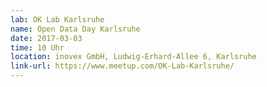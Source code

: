```yaml
---
lab: OK Lab Karlsruhe
name: Open Data Day Karlsruhe
date: 2017-03-03
time: 10 Uhr
location: inovex GmbH, Ludwig-Erhard-Allee 6, Karlsruhe
link-url: https://www.meetup.com/OK-Lab-Karlsruhe/
---
```

